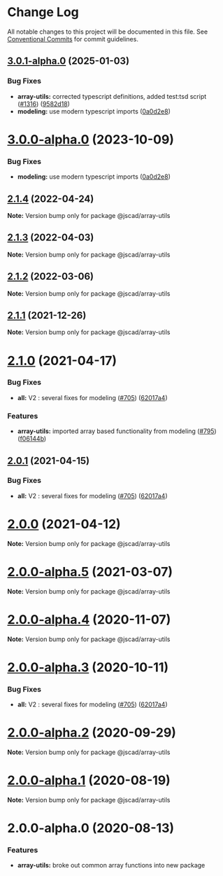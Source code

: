 # Change Log

All notable changes to this project will be documented in this file.
See [Conventional Commits](https://conventionalcommits.org) for commit guidelines.

## [3.0.1-alpha.0](https://github.com/jscad/OpenJSCAD.org/compare/@jscad/array-utils@2.1.4...@jscad/array-utils@3.0.1-alpha.0) (2025-01-03)

### Bug Fixes

* **array-utils:** corrected typescript definitions, added test:tsd script ([#1316](https://github.com/jscad/OpenJSCAD.org/issues/1316)) ([9582d18](https://github.com/jscad/OpenJSCAD.org/commit/9582d18e76d89793b38fd1c98fe52ba27ac1af21))
* **modeling:** use modern typescript imports ([0a0d2e8](https://github.com/jscad/OpenJSCAD.org/commit/0a0d2e8e4ac5db50cf9a6f05a33dba9bdd68c98a))

# [3.0.0-alpha.0](https://github.com/jscad/OpenJSCAD.org/compare/@jscad/array-utils@2.1.4...@jscad/array-utils@3.0.0-alpha.0) (2023-10-09)

### Bug Fixes

* **modeling:** use modern typescript imports ([0a0d2e8](https://github.com/jscad/OpenJSCAD.org/commit/0a0d2e8e4ac5db50cf9a6f05a33dba9bdd68c98a))

## [2.1.4](https://github.com/jscad/OpenJSCAD.org/compare/@jscad/array-utils@2.1.3...@jscad/array-utils@2.1.4) (2022-04-24)

**Note:** Version bump only for package @jscad/array-utils

## [2.1.3](https://github.com/jscad/OpenJSCAD.org/compare/@jscad/array-utils@2.1.2...@jscad/array-utils@2.1.3) (2022-04-03)

**Note:** Version bump only for package @jscad/array-utils

## [2.1.2](https://github.com/jscad/OpenJSCAD.org/compare/@jscad/array-utils@2.1.1...@jscad/array-utils@2.1.2) (2022-03-06)

**Note:** Version bump only for package @jscad/array-utils

## [2.1.1](https://github.com/jscad/OpenJSCAD.org/compare/@jscad/array-utils@2.1.0...@jscad/array-utils@2.1.1) (2021-12-26)

**Note:** Version bump only for package @jscad/array-utils

# [2.1.0](https://github.com/jscad/OpenJSCAD.org/compare/@jscad/array-utils@2.0.0-alpha.0...@jscad/array-utils@2.1.0) (2021-04-17)

### Bug Fixes

* **all:** V2 : several fixes for modeling ([#705](https://github.com/jscad/OpenJSCAD.org/issues/705)) ([62017a4](https://github.com/jscad/OpenJSCAD.org/commit/62017a41214169d6e000f1e0c11aaefdd68e1097))

### Features

* **array-utils:** imported array based functionality from modeling ([#795](https://github.com/jscad/OpenJSCAD.org/issues/795)) ([f06144b](https://github.com/jscad/OpenJSCAD.org/commit/f06144be8160e325cfc6d8836b509b2904554f97))

## [2.0.1](https://github.com/jscad/OpenJSCAD.org/compare/@jscad/array-utils@2.0.0-alpha.0...@jscad/array-utils@2.0.1) (2021-04-15)

### Bug Fixes

* **all:** V2 : several fixes for modeling ([#705](https://github.com/jscad/OpenJSCAD.org/issues/705)) ([62017a4](https://github.com/jscad/OpenJSCAD.org/commit/62017a41214169d6e000f1e0c11aaefdd68e1097))

# [2.0.0](https://github.com/jscad/OpenJSCAD.org/compare/@jscad/array-utils@2.0.0-alpha.5...@jscad/array-utils@2.0.0) (2021-04-12)

**Note:** Version bump only for package @jscad/array-utils

# [2.0.0-alpha.5](https://github.com/jscad/OpenJSCAD.org/compare/@jscad/array-utils@2.0.0-alpha.4...@jscad/array-utils@2.0.0-alpha.5) (2021-03-07)

**Note:** Version bump only for package @jscad/array-utils

# [2.0.0-alpha.4](https://github.com/jscad/OpenJSCAD.org/compare/@jscad/array-utils@2.0.0-alpha.3...@jscad/array-utils@2.0.0-alpha.4) (2020-11-07)

**Note:** Version bump only for package @jscad/array-utils

# [2.0.0-alpha.3](https://github.com/jscad/OpenJSCAD.org/compare/@jscad/array-utils@2.0.0-alpha.2...@jscad/array-utils@2.0.0-alpha.3) (2020-10-11)

### Bug Fixes

* **all:** V2 : several fixes for modeling ([#705](https://github.com/jscad/OpenJSCAD.org/issues/705)) ([62017a4](https://github.com/jscad/OpenJSCAD.org/commit/62017a41214169d6e000f1e0c11aaefdd68e1097))

# [2.0.0-alpha.2](https://github.com/jscad/OpenJSCAD.org/compare/@jscad/array-utils@2.0.0-alpha.1...@jscad/array-utils@2.0.0-alpha.2) (2020-09-29)

**Note:** Version bump only for package @jscad/array-utils

# [2.0.0-alpha.1](https://github.com/jscad/OpenJSCAD.org/compare/@jscad/array-utils@2.0.0-alpha.0...@jscad/array-utils@2.0.0-alpha.1) (2020-08-19)

**Note:** Version bump only for package @jscad/array-utils

# 2.0.0-alpha.0 (2020-08-13)

### Features

* **array-utils:** broke out common array functions into new package
